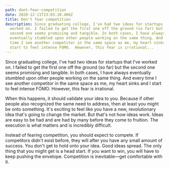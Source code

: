 ```yaml
---
path: dont-fear-competition
date: 2020-12-11T23:03:10.466Z
title: Don't fear competition
description: Since graduating college, I've had two ideas for startups that I've
  worked on. I failed to get the first one off the ground (so far) but the
  second one seems promising and tangible. In both cases, I have always
  eventually stumbled upon other people working on the same thing. And every
  time I see another competitor in the same space as me, my heart sinks and I
  start to feel intense FOMO.  However, this fear is irrational...
---
```

Since graduating college, I've had two ideas for startups that I've worked on. I failed to get the first one off the ground (so far) but the second one seems promising and tangible. In both cases, I have always eventually stumbled upon other people working on the same thing. And every time I see another competitor in the same space as me, my heart sinks and I start to feel intense FOMO.  However, this fear is irrational.

When this happens, it should validate your idea to you. Because if other people also recognized the same need to address, then at least you might be onto something. It's exciting to feel like you have a new, revolutionary idea that's going to change the market. But that's not how ideas work. Ideas are easy to be had and are had by many before they come to fruition. The execution is what matters and is incredibly difficult.

Instead of fearing competition, you should expect to compete. If competitors didn't exist before, they will after you have any small amount of success. You don't get to hold onto your idea. Good ideas spread. The only thing that you might get is a head start. If you want to win, you will have to keep pushing the envelope. Competition is inevitable—get comfortable with it.